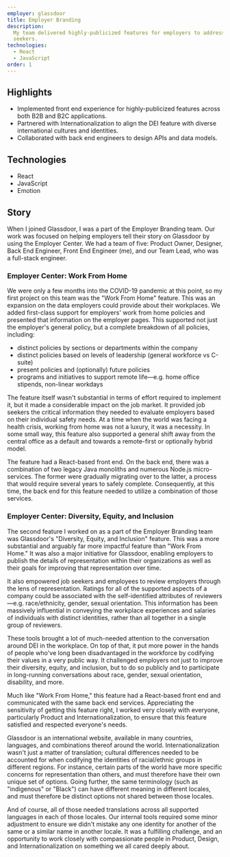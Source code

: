 ```yaml
---
employer: glassdoor
title: Employer Branding
description:
  My team delivered highly-publicized features for employers to address the needs and values of job
  seekers.
technologies:
  - React
  - JavaScript
order: 1
---
```


## Highlights

- Implemented front end experience for highly-publicized features across both B2B and B2C
  applications.
- Partnered with Internationalization to align the DEI feature with diverse international cultures
  and identities.
- Collaborated with back end engineers to design APIs and data models.

## Technologies

- React
- JavaScript
- Emotion

## Story

When I joined Glassdoor, I was a part of the Employer Branding team. Our work was focused on helping
employers tell their story on Glassdoor by using the Employer Center. We had a team of five: Product
Owner, Designer, Back End Engineer, Front End Engineer (me), and our Team Lead, who was a full-stack
engineer.

### Employer Center: Work From Home

We were only a few months into the COVID-19 pandemic at this point, so my first project on this team
was the "Work From Home" feature. This was an expansion on the data employers could provide about
their workplaces. We added first-class support for employers' work from home policies and presented
that information on the employer pages. This supported not just the employer's general policy, but a
complete breakdown of all policies, including:

- distinct policies by sections or departments within the company
- distinct policies based on levels of leadership (general workforce vs C-suite)
- present policies and (optionally) future policies
- programs and initiatives to support remote life—e.g. home office stipends, non-linear workdays

The feature itself wasn't substantial in terms of effort required to implement it, but it made a
considerable impact on the job market. It provided job seekers the critical information they needed
to evaluate employers based on their individual safety needs. At a time when the world was facing a
health crisis, working from home was not a luxury, it was a necessity. In some small way, this
feature also supported a general shift away from the central office as a default and towards a
remote-first or optionally hybrid model.

The feature had a React-based front end. On the back end, there was a combination of two legacy Java
monoliths and numerous Node.js micro-services. The former were gradually migrating over to the
latter, a process that would require several years to safely complete. Consequently, at this time,
the back end for this feature needed to utilize a combination of those services.

### Employer Center: Diversity, Equity, and Inclusion

The second feature I worked on as a part of the Employer Branding team was Glassdoor's "Diversity,
Equity, and Inclusion" feature. This was a more substantial and arguably far more impactful feature
than "Work From Home." It was also a major initiative for Glassdoor, enabling employers to publish
the details of representation within their organizations as well as their goals for improving that
representation over time.

It also empowered job seekers and employees to review employers through the lens of representation.
Ratings for all of the supported aspects of a company could be associated with the self-identified
attributes of reviewers—e.g. race/ethnicity, gender, sexual orientation. This information has been
massively influential in conveying the workplace experiences and salaries of individuals with
distinct identities, rather than all together in a single group of reviewers.

These tools brought a lot of much-needed attention to the conversation around DEI in the workplace.
On top of that, it put more power in the hands of people who've long been disadvantaged in the
workforce by codifying their values in a very public way. It challenged employers not just to
improve their diversity, equity, and inclusion, but to do so publicly and to participate in
long-running conversations about race, gender, sexual orientation, disability, and more.

Much like "Work From Home," this feature had a React-based front end and communicated with the same
back end services. Appreciating the sensitivity of getting this feature right, I worked very closely
with everyone, particularly Product and Internationalization, to ensure that this feature satisfied
and respected everyone's needs.

Glassdoor is an international website, available in many countries, languages, and combinations
thereof around the world. Internationalization wasn't just a matter of translation; cultural
differences needed to be accounted for when codifying the identities of racial/ethnic groups in
different regions. For instance, certain parts of the world have more specific concerns for
representation than others, and must therefore have their own unique set of options. Going further,
the same terminology (such as "indigenous" or "Black") can have different meaning in different
locales, and must therefore be distinct options not shared between those locales.

And of course, all of those needed translations across all supported languages in each of those
locales. Our internal tools required some minor adjustment to ensure we didn't mistake any one
identity for another of the same or a similar name in another locale. It was a fulfilling challenge,
and an opportunity to work closely with compassionate people in Product, Design, and
Internationalization on something we all cared deeply about.
